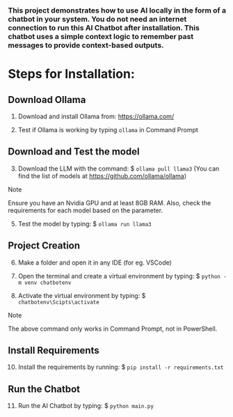 ### This project demonstrates how to use AI locally in the form of a chatbot in your system. You do not need an internet connection to run this AI Chatbot after installation. This chatbot uses a simple context logic to remember past messages to provide context-based outputs.





# Steps for Installation:

## Download Ollama

1. Download and install Ollama from: https://ollama.com/

2. Test if Ollama is working by typing `ollama` in Command Prompt

## Download and Test the model

3. Download the LLM with the command: 
    $ `ollama pull llama3`
   (You can find the list of models at https://github.com/ollama/ollama)
> [!NOTE]
> Ensure you have an Nvidia GPU and at least 8GB RAM. Also, check the requirements for each model based on the parameter.


5. Test the model by typing: 
    $ `ollama run llama3`

## Project Creation

6. Make a folder and open it in any IDE (for eg. VSCode)

7. Open the terminal and create a virtual environment by typing: 
    $ `python -m venv chatbotenv`

8. Activate the virtual environment by typing: 
    $ `chatbotenv\Scipts\activate`
> [!NOTE]
> The above command only works in Command Prompt, not in PowerShell.

## Install Requirements

10. Install the requirements by running:
    $ `pip install -r requirements.txt`

## Run the Chatbot

11. Run the AI Chatbot by typing:
    $ `python main.py`

